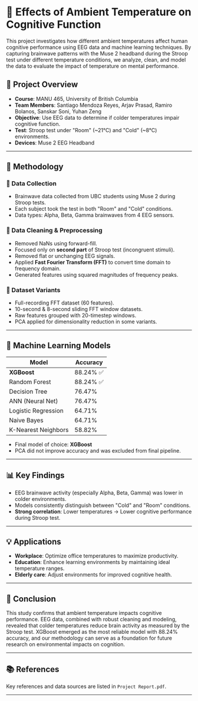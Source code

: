 # 🧠 Effects of Ambient Temperature on Cognitive Function

This project investigates how different ambient temperatures affect human cognitive performance using EEG data and machine learning techniques. By capturing brainwave patterns with the Muse 2 headband during the Stroop test under different temperature conditions, we analyze, clean, and model the data to evaluate the impact of temperature on mental performance.

## 📌 Project Overview

- **Course**: MANU 465, University of British Columbia  
- **Team Members**: Santiago Mendoza Reyes, Arjav Prasad, Ramiro Bolanos, Sanskar Soni, Yuhan Zeng  
- **Objective**: Use EEG data to determine if colder temperatures impair cognitive function.  
- **Test**: Stroop test under "Room" (~21°C) and "Cold" (~8°C) environments.  
- **Devices**: Muse 2 EEG Headband  

---

## 🧪 Methodology

### 🔹 Data Collection
- Brainwave data collected from UBC students using Muse 2 during Stroop tests.
- Each subject took the test in both "Room" and "Cold" conditions.
- Data types: Alpha, Beta, Gamma brainwaves from 4 EEG sensors.

### 🔹 Data Cleaning & Preprocessing
- Removed NaNs using forward-fill.
- Focused only on **second part** of Stroop test (incongruent stimuli).
- Removed flat or unchanging EEG signals.
- Applied **Fast Fourier Transform (FFT)** to convert time domain to frequency domain.
- Generated features using squared magnitudes of frequency peaks.

### 🔹 Dataset Variants
- Full-recording FFT dataset (60 features).
- 10-second & 8-second sliding FFT window datasets.
- Raw features grouped with 20-timestep windows.
- PCA applied for dimensionality reduction in some variants.

---

## 🤖 Machine Learning Models

| Model                 | Accuracy  |
|----------------------|-----------|
| **XGBoost**          | 88.24% ✅ |
| Random Forest        | 88.24% ✅ |
| Decision Tree        | 76.47%    |
| ANN (Neural Net)     | 76.47%    |
| Logistic Regression  | 64.71%    |
| Naive Bayes          | 64.71%    |
| K-Nearest Neighbors  | 58.82%    |

- Final model of choice: **XGBoost**
- PCA did not improve accuracy and was excluded from final pipeline.

---

## 📊 Key Findings

- EEG brainwave activity (especially Alpha, Beta, Gamma) was lower in colder environments.
- Models consistently distinguish between "Cold" and "Room" conditions.
- **Strong correlation**: Lower temperatures → Lower cognitive performance during Stroop test.

---

## 💡 Applications

- **Workplace**: Optimize office temperatures to maximize productivity.
- **Education**: Enhance learning environments by maintaining ideal temperature ranges.
- **Elderly care**: Adjust environments for improved cognitive health.

---

## 🧠 Conclusion

This study confirms that ambient temperature impacts cognitive performance. EEG data, combined with robust cleaning and modeling, revealed that colder temperatures reduce brain activity as measured by the Stroop test. XGBoost emerged as the most reliable model with 88.24% accuracy, and our methodology can serve as a foundation for future research on environmental impacts on cognition.

---

## 📚 References

Key references and data sources are listed in `Project Report.pdf`.

---

